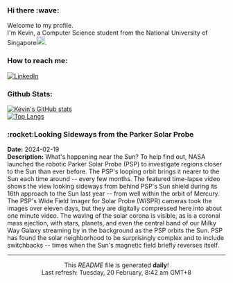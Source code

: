 <h3>Hi there :wave:</h3>

Welcome to my profile.   
I'm Kevin, a Computer Science student from the National University of Singapore<img src="https://img.icons8.com/color/96/000000/singapore-circular.png" width="20px"/>.</p>

<h3>How to reach me: </h3>
<a href="https://www.linkedin.com/in/kevin-foong/"><img alt="LinkedIn" src="https://img.shields.io/badge/linkedin-%230077B5.svg?&style=for-the-badge&logo=linkedin&logoColor=white" /></a> 

<h3>Github Stats: </h3> 

[![Kevin's GitHub stats](https://github-readme-stats.vercel.app/api?username=kevin9foong&theme=tokyonight)](https://github.com/anuraghazra/github-readme-stats) <br/>
[![Top Langs](https://github-readme-stats.vercel.app/api/top-langs/?username=kevin9foong&layout=compact&theme=tokyonight)](https://github.com/anuraghazra/github-readme-stats)

<h3>:rocket:Looking Sideways from the Parker Solar Probe</h3> 
<b>Date:</b> 2024-02-19<br/>
<b>Description:</b> What&#39;s happening near the Sun?  To help find out, NASA launched the robotic Parker Solar Probe (PSP) to investigate regions closer to the Sun than ever before. The PSP&#39;s looping orbit brings it nearer to the Sun each time around -- every few months. The featured time-lapse video shows the view looking sideways from behind PSP&#39;s Sun shield during its 16th approach to the Sun last year -- from well within the orbit of Mercury.  The PSP&#39;s Wide Field Imager for Solar Probe (WISPR) cameras took the images over eleven days, but they are digitally compressed here into about one minute video.  The waving of the solar corona is visible, as is a coronal mass ejection, with stars, planets, and even the central band of our Milky Way Galaxy streaming by in the background as the PSP orbits the Sun. PSP has found the solar neighborhood to be surprisingly complex and to include switchbacks -- times when the Sun&#39;s magnetic field briefly reverses itself.<br/>

------------
<p align="center">This <i>README</i> file is generated <b>daily</b>!</br>
Last refresh: Tuesday, 20 February, 8:42 am GMT+8<br />